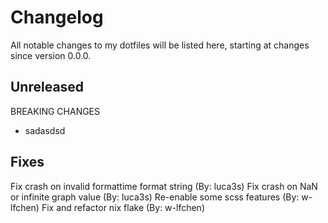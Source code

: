 #  Changelog

All notable changes to my dotfiles will be listed here, starting at changes since version 0.0.0.
## Unreleased
BREAKING CHANGES

- sadasdsd


## Fixes
Fix crash on invalid formattime format string (By: luca3s)
Fix crash on NaN or infinite graph value (By: luca3s)
Re-enable some scss features (By: w-lfchen)
Fix and refactor nix flake (By: w-lfchen)
